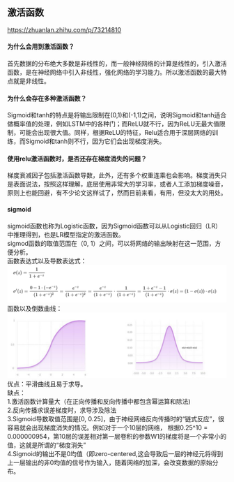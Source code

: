 激活函数
-------
https://zhuanlan.zhihu.com/p/73214810
#### 为什么会用到激活函数？
首先数据的分布绝大多数是非线性的，而一般神经网络的计算是线性的，引入激活函数，是在神经网络中引入非线性，强化网络的学习能力。所以激活函数的最大特点就是非线性。
#### 为什么会存在多种激活函数？
Sigmoid和tanh的特点是将输出限制在(0,1)和(-1,1)之间，说明Sigmoid和tanh适合做概率值的处理，例如LSTM中的各种门；而ReLU就不行，因为ReLU无最大值限制，可能会出现很大值。同样，根据ReLU的特征，Relu适合用于深层网络的训练，而Sigmoid和tanh则不行，因为它们会出现梯度消失。
#### 使用relu激活函数时，是否还存在梯度消失的问题？
梯度衰减因子包括激活函数导数，此外，还有多个权重连乘也会影响。梯度消失只是表面说法，按照这样理解，底层使用非常大的学习率，或者人工添加梯度噪音，原则上也能回避，有不少论文这样试了，然而目前来看，有用，但没太大的用处。
#### sigmoid
sigmoid函数也称为Logistic函数，因为Sigmoid函数可以从Logistic回归（LR）中推理得到，也是LR模型指定的激活函数。<br>
sigmod函数的取值范围在（0, 1）之间，可以将网络的输出映射在这一范围，方便分析。<br>
函数表达式以及导数表达式：<br>
![sigmoid](https://github.com/MA-JIE/pytorch-deep-learning/blob/master/%E6%BF%80%E6%B4%BB%E5%87%BD%E6%95%B0%E4%B8%8E%E6%8D%9F%E5%A4%B1%E5%87%BD%E6%95%B0/img/sigmoid.png)
函数以及倒数曲线：<br>
![sigmoid](https://github.com/MA-JIE/pytorch-deep-learning/blob/master/%E6%BF%80%E6%B4%BB%E5%87%BD%E6%95%B0%E4%B8%8E%E6%8D%9F%E5%A4%B1%E5%87%BD%E6%95%B0/img/sigmoid2.png)
优点：平滑曲线且易于求导。<br>
缺点：<br>
1.激活函数计算量大（在正向传播和反向传播中都包含幂运算和除法)<br>
2.反向传播求误差梯度时，求导涉及除法<br>
3.Sigmoid导数取值范围是[0, 0.25]，由于神经网络反向传播时的“链式反应”，很容易就会出现梯度消失的情况。例如对于一个10层的网络， 根据0.25^10 = 0.000000954，第10层的误差相对第一层卷积的参数W1的梯度将是一个非常小的值，这就是所谓的“梯度消失”<br>
4.Sigmoid的输出不是0均值（即zero-centered,这会导致后一层的神经元将得到上一层输出的非0均值的信号作为输入，随着网络的加深，会改变数据的原始分布。

